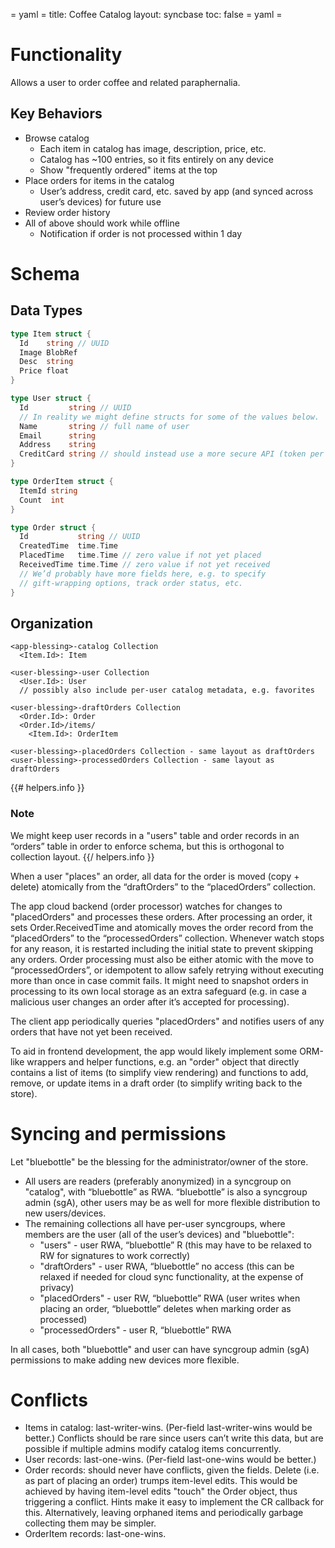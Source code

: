 = yaml =
title: Coffee Catalog
layout: syncbase
toc: false
= yaml =

# Functionality

Allows a user to order coffee and related paraphernalia.

## Key Behaviors

* Browse catalog
    * Each item in catalog has image, description, price, etc.
    * Catalog has ~100 entries, so it fits entirely on any device
    * Show "frequently ordered" items at the top
* Place orders for items in the catalog
    * User’s address, credit card, etc. saved by app (and synced
      across user’s devices) for future use
* Review order history
* All of above should work while offline
    * Notification if order is not processed within 1 day

# Schema

## Data Types
```Go
type Item struct {
  Id    string // UUID
  Image BlobRef
  Desc  string
  Price float
}

type User struct {
  Id         string // UUID
  // In reality we might define structs for some of the values below.
  Name       string // full name of user
  Email      string
  Address    string
  CreditCard string // should instead use a more secure API (token per order?)
}

type OrderItem struct {
  ItemId string
  Count  int
}

type Order struct {
  Id           string // UUID
  CreatedTime  time.Time
  PlacedTime   time.Time // zero value if not yet placed
  ReceivedTime time.Time // zero value if not yet received
  // We’d probably have more fields here, e.g. to specify
  // gift-wrapping options, track order status, etc.
}
```
## Organization
```
<app-blessing>-catalog Collection
  <Item.Id>: Item

<user-blessing>-user Collection
  <User.Id>: User
  // possibly also include per-user catalog metadata, e.g. favorites

<user-blessing>-draftOrders Collection
  <Order.Id>: Order
  <Order.Id>/items/
    <Item.Id>: OrderItem

<user-blessing>-placedOrders Collection - same layout as draftOrders
<user-blessing>-processedOrders Collection - same layout as draftOrders
```

{{# helpers.info }}
### Note
We might keep user records in a "users" table and order records in an
“orders” table in order to enforce schema, but this is orthogonal to
collection layout.
{{/ helpers.info }}

When a user "places" an order, all data for the order is moved (copy + delete)
atomically from the “draftOrders” to the “placedOrders” collection.

The app cloud backend (order processor) watches for changes to "placedOrders"
and processes these orders. After processing an order, it sets
Order.ReceivedTime and atomically moves the order record from the
“placedOrders” to the “processedOrders” collection. Whenever watch stops for
any reason, it is restarted including the initial state to prevent skipping
any orders. Order processing must also be either atomic with the move to
“processedOrders”, or idempotent to allow safely retrying without executing
more than once in case commit fails. It might need to snapshot orders in
processing to its own local storage as an extra safeguard (e.g. in case a
malicious user changes an order after it’s accepted for processing).

The client app periodically queries "placedOrders" and notifies users of any
orders that have not yet been received.

To aid in frontend development, the app would likely implement some ORM-like
wrappers and helper functions, e.g. an "order" object that directly contains a
list of items (to simplify view rendering) and functions to add, remove, or
update items in a draft order (to simplify writing back to the store).

# Syncing and permissions

Let "bluebottle" be the blessing for the administrator/owner of the store.

* All users are readers (preferably anonymized) in a syncgroup on "catalog",
  with “bluebottle” as RWA. “bluebottle” is also a syncgroup admin (sgA),
  other users may be as well for more flexible distribution to new
  users/devices.
* The remaining collections all have per-user syncgroups, where members are
  the user (all of the user’s devices) and "bluebottle":
    * "users" - user RWA, “bluebottle” R (this may have to be relaxed to RW
      for signatures to work correctly)
    * "draftOrders" - user RWA, “bluebottle” no access (this can be relaxed
      if needed for cloud sync functionality, at the expense of privacy)
    * "placedOrders" - user RW, “bluebottle” RWA (user writes when placing
      an order, “bluebottle” deletes when marking order as processed)
    * "processedOrders" - user R, “bluebottle” RWA

In all cases, both "bluebottle" and user can have syncgroup admin (sgA)
permissions to make adding new devices more flexible.

# Conflicts

* Items in catalog: last-writer-wins. (Per-field last-writer-wins would be better.)
  Conflicts should be rare since users can’t write this data, but are possible
  if multiple admins modify catalog items concurrently.
* User records: last-one-wins. (Per-field last-one-wins would be better.)
* Order records: should never have conflicts, given the fields. Delete (i.e.
  as part of placing an order) trumps item-level edits. This would be achieved
  by having item-level edits "touch" the Order object, thus triggering a
  conflict. Hints make it easy to implement the CR callback for this.
  Alternatively, leaving orphaned items and periodically garbage collecting
  them may be simpler.
* OrderItem records: last-one-wins.